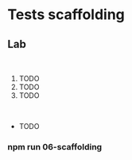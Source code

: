 <!-- .slide: class="exercice" -->

# Tests scaffolding

## Lab

<br>

1. TODO
2. TODO
3. TODO

<br>

- TODO

### npm run 06-scaffolding
